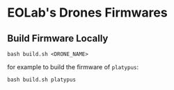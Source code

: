 # EOLab's Drones Firmwares

## Build Firmware Locally

```console
bash build.sh <DRONE_NAME>
```

for example to build the firmware of `platypus`:

```console
bash build.sh platypus
```
